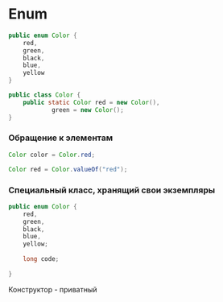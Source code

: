 # Enum

```java
public enum Color {
    red,
    green,
    black,
    blue,
    yellow
}

public class Color {
    public static Color red = new Color(),
            green = new Color();
}
```

### Обращение к элементам

```java
Color color = Color.red;

Color red = Color.valueOf("red");
```

### Специальный класс, хранящий свои экземпляры

```java
public enum Color {
    red,
    green,
    black,
    blue,
    yellow;
    
    long code;
    
}
```
Конструктор - приватный